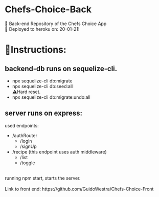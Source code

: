 # Chefs-Choice-Back
:deciduous_tree: Back-end Repository of the Chefs Choice App <br />
:checkered_flag: Deployed to heroku on: 20-01-21! <br />
# :wrench:Instructions: 
## backend-db runs on sequelize-cli. 
- npx sequelize-cli db:migrate
- npx sequelize-cli db:seed:all <br/>
:warning:Hard reset.
- npx sequelize-cli db:migrate:undo:all<br/>
## server runs on express: 
used endpoints: 
- /authRouter
  - /login
  - /signUp
- /recipe (this endpoint uses auth middleware)
  - /list
  - /toggle
<br />
running npm start, starts the server. 
<br />
<br />
Link to front end: https://github.com/GuidoWestra/Chefs-Choice-Front

